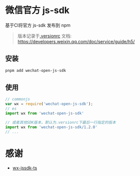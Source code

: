 # 微信官方 js-sdk

基于CI将官方 js-sdk 发布到 npm

> 版本记录于[.versionrc](./versionrc)
> 文档: https://developers.weixin.qq.com/doc/service/guide/h5/

## 安装

``` bash
pnpm add wechat-open-js-sdk
```

## 使用

``` javascript
// commonjs
var wx = require('wechat-open-js-sdk');
// es
import wx from 'wechat-open-js-sdk'

// 或者其他SDK版本，默认为.versionrc下最后一行指定的版本
import wx from 'wechat-open-js-sdk/1.2.0'
// ...
```

# 感谢

- [wx-jssdk-ts](https://github.com/zhaoky/wx-jssdk-ts/tree/master)
